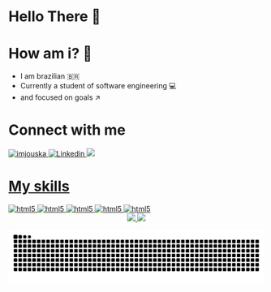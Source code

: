 # Hello There :wave:	
# How am i? 🧐
- I am brazilian 🇧🇷
- Currently a student of software engineering :computer:
- and focused on goals ↗️

# Connect with me

<a href="https://twitter.com/alvaroveigones">
<img allign="center" src="https://cdn.jsdelivr.net/npm/simple-icons@3.0.1/icons/twitter.svg" alt="imjouska" height="30" width="40" / >
  
<a href="https://www.linkedin.com/in/álvaro-joão-da-silva-veiga-4004a6208/">
<img alling="center" alt="Linkedin" src="https://cdn.jsdelivr.net/gh/devicons/devicon/icons/linkedin/linkedin-plain.svg" widht="40" height="30"styles:"max-widht=100%;">
  
 <a href="https://www.instagram.com/alvaro.veigones/">
<img allign="center" src="https://cdn.jsdelivr.net/npm/simple-icons@3.0.1/icons/instagram.svg" widht="40" height="30"styles:"max-widht=100%;">
  
# My skills
  
 <img alt="html5" alling="center" widht="40" height="30" src="https://cdn.jsdelivr.net/gh/devicons/devicon/icons/html5/html5-original.svg">
 <img alt="html5" alling="center" widht="40" height="30" src="https://cdn.jsdelivr.net/gh/devicons/devicon/icons/css3/css3-original.svg">
 <img alt="html5" alling="center" widht="40" height="30" src="https://cdn.jsdelivr.net/gh/devicons/devicon/icons/javascript/javascript-original.svg">
 <img alt="html5" alling="center" widht="40" height="30" src="https://cdn.jsdelivr.net/gh/devicons/devicon/icons/nodejs/nodejs-original-wordmark.svg" />
 <img alt="html5" alling="center" widht="40" height="30" src="https://cdn.jsdelivr.net/gh/devicons/devicon/icons/python/python-original.svg">
  
<div align="center">
  <a href="https://github.com/allystor">
  <img height="180em" src="https://github-readme-stats.vercel.app/api?username=allystor&show_icons=true&theme=dracula&include_all_commits=true&count_private=true"/>
  <img height="180em" src="https://github-readme-stats.vercel.app/api/top-langs/?username=allystor&layout=compact&langs_count=7&theme=dracula"/>
</div>

![Snake animation](https://github.com/allystor/allystor/blob/output/github-contribution-grid-snake.svg)
